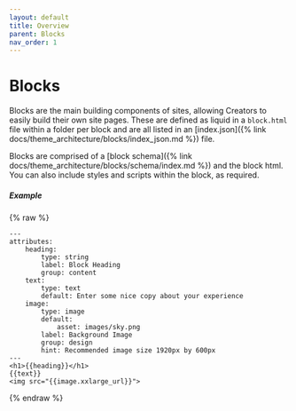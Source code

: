 ```yaml
---
layout: default
title: Overview
parent: Blocks
nav_order: 1
---
```


# Blocks

Blocks are the main building components of sites, allowing Creators to easily build their own site pages. These are defined as liquid in a `block.html` file within a folder per block and are all listed in an [index.json]({% link docs/theme_architecture/blocks/index_json.md %}) file.

Blocks are comprised of a [block schema]({% link docs/theme_architecture/blocks/schema/index.md %}) and the block html. You can also include styles and scripts within the block, as required.

##### Example
{% raw %}
```
---
attributes:
    heading:
        type: string
        label: Block Heading
        group: content
    text:
        type: text
        default: Enter some nice copy about your experience
    image:
        type: image
        default:
            asset: images/sky.png
        label: Background Image
        group: design
        hint: Recommended image size 1920px by 600px
---
<h1>{{heading}}</h1>
{{text}}
<img src="{{image.xxlarge_url}}">
```
{% endraw %}